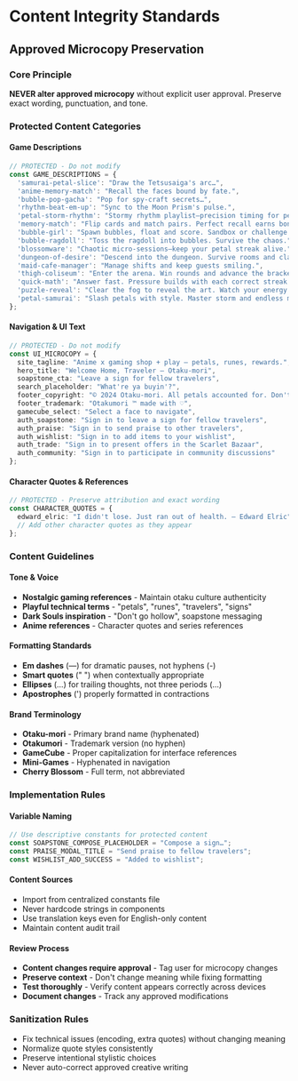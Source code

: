 # Content Integrity Standards

## Approved Microcopy Preservation

### Core Principle
**NEVER alter approved microcopy** without explicit user approval. Preserve exact wording, punctuation, and tone.

### Protected Content Categories

#### Game Descriptions
```typescript
// PROTECTED - Do not modify
const GAME_DESCRIPTIONS = {
  'samurai-petal-slice': "Draw the Tetsusaiga's arc…",
  'anime-memory-match': "Recall the faces bound by fate.",
  'bubble-pop-gacha': "Pop for spy-craft secrets…",
  'rhythm-beat-em-up': "Sync to the Moon Prism's pulse.",
  'petal-storm-rhythm': "Stormy rhythm playlist—precision timing for petals.",
  'memory-match': "Flip cards and match pairs. Perfect recall earns bonuses.",
  'bubble-girl': "Spawn bubbles, float and score. Sandbox or challenge mode.",
  'bubble-ragdoll': "Toss the ragdoll into bubbles. Survive the chaos.",
  'blossomware': "Chaotic micro-sessions—keep your petal streak alive.",
  'dungeon-of-desire': "Descend into the dungeon. Survive rooms and claim rewards.",
  'maid-cafe-manager': "Manage shifts and keep guests smiling.",
  'thigh-coliseum': "Enter the arena. Win rounds and advance the bracket.",
  'quick-math': "Answer fast. Pressure builds with each correct streak.",
  'puzzle-reveal': "Clear the fog to reveal the art. Watch your energy.",
  'petal-samurai': "Slash petals with style. Master storm and endless modes."
};
```

#### Navigation & UI Text
```typescript
// PROTECTED - Do not modify
const UI_MICROCOPY = {
  site_tagline: "Anime x gaming shop + play — petals, runes, rewards.",
  hero_title: "Welcome Home, Traveler — Otaku-mori",
  soapstone_cta: "Leave a sign for fellow travelers",
  search_placeholder: "What're ya buyin'?",
  footer_copyright: "© 2024 Otaku-mori. All petals accounted for. Don't go hollow.",
  footer_trademark: "Otakumori ™ made with ♡",
  gamecube_select: "Select a face to navigate",
  auth_soapstone: "Sign in to leave a sign for fellow travelers",
  auth_praise: "Sign in to send praise to other travelers",
  auth_wishlist: "Sign in to add items to your wishlist",
  auth_trade: "Sign in to present offers in the Scarlet Bazaar",
  auth_community: "Sign in to participate in community discussions"
};
```

#### Character Quotes & References
```typescript
// PROTECTED - Preserve attribution and exact wording
const CHARACTER_QUOTES = {
  edward_elric: "I didn't lose. Just ran out of health. – Edward Elric",
  // Add other character quotes as they appear
};
```

### Content Guidelines

#### Tone & Voice
- **Nostalgic gaming references** - Maintain otaku culture authenticity
- **Playful technical terms** - "petals", "runes", "travelers", "signs"
- **Dark Souls inspiration** - "Don't go hollow", soapstone messaging
- **Anime references** - Character quotes and series references

#### Formatting Standards
- **Em dashes** (—) for dramatic pauses, not hyphens (-)
- **Smart quotes** (" ") when contextually appropriate
- **Ellipses** (…) for trailing thoughts, not three periods (...)
- **Apostrophes** (') properly formatted in contractions

#### Brand Terminology
- **Otaku-mori** - Primary brand name (hyphenated)
- **Otakumori** - Trademark version (no hyphen)
- **GameCube** - Proper capitalization for interface references
- **Mini-Games** - Hyphenated in navigation
- **Cherry Blossom** - Full term, not abbreviated

### Implementation Rules

#### Variable Naming
```typescript
// Use descriptive constants for protected content
const SOAPSTONE_COMPOSE_PLACEHOLDER = "Compose a sign…";
const PRAISE_MODAL_TITLE = "Send praise to fellow travelers";
const WISHLIST_ADD_SUCCESS = "Added to wishlist";
```

#### Content Sources
- Import from centralized constants file
- Never hardcode strings in components
- Use translation keys even for English-only content
- Maintain content audit trail

#### Review Process
- **Content changes require approval** - Tag user for microcopy changes
- **Preserve context** - Don't change meaning while fixing formatting
- **Test thoroughly** - Verify content appears correctly across devices
- **Document changes** - Track any approved modifications

### Sanitization Rules
- Fix technical issues (encoding, extra quotes) without changing meaning
- Normalize quote styles consistently
- Preserve intentional stylistic choices
- Never auto-correct approved creative writing
